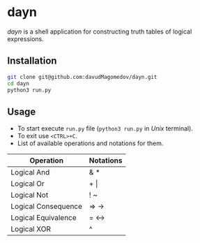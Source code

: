 # dayn

*dayn* is a shell application for constructing truth tables of logical expressions.

## Installation

```bash
git clone git@github.com:davudMagomedov/dayn.git
cd dayn
python3 run.py
```

## Usage

+ To start execute `run.py` file (`python3 run.py` in *Unix* terminal).
+ To exit use `<CTRL>+C`.
+ List of available operations and notations for them.

| Operation          | Notations |
| ------------------ | --------- |
| Logical And        | & *       |
| Logical Or         | + \|      |
| Logical Not        | ! ~       |
| Logical Consequence| => ->     |
| Logical Equivalence| = <->     |
| Logical XOR        | ^         |
